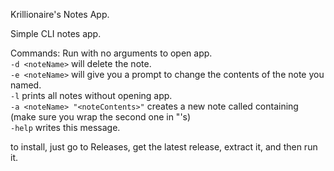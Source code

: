 Krillionaire's Notes App.

Simple CLI notes app.

Commands:
  Run with no arguments to open app.  
  `-d <noteName>` will delete the note.  
  `-e <noteName>` will give you a prompt to change the contents of the note you named.  
  `-l` prints all notes without opening app.  
  `-a <noteName> "<noteContents>"` creates a new note called <noteName> containing <noteContents> (make sure you wrap the second one in "'s)  
  `-help` writes this message.  

  to install, just go to Releases, get the latest release, extract it, and then run it.
